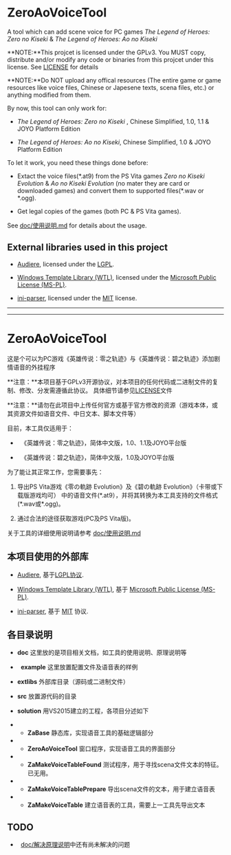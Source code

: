ZeroAoVoiceTool
===============

A tool which can add scene voice for PC games *The Legend of Heroes:
Zero no Kiseki* & *The Legend of Heroes: Ao no Kiseki*

**NOTE:**This projcet is licensed under the GPLv3. You MUST copy,
distribute and/or modify any code or binaries from this projcet under
this license. See
[LICENSE](https://github.com/ZhenjianYang/ZeroAoVoiceTool/blob/master/LICENSE)
for details

**NOTE:**Do NOT upload any offical resources (The entire game or game
resources like voice files, Chinese or Japesene texts, scena files,
etc.) or anything modified from them.

By now, this tool can only work for:

-   *The Legend of Heroes: Zero no Kiseki* , Chinese Simplified,
    1.0, 1.1 & JOYO Platform Edition

-   *The Legend of Heroes: Ao no Kiseki*, Chinese Simplified,
    1.0 & JOYO Platform Edition

To let it work, you need these things done before:

-   Extact the voice files(\*.at9) from the PS Vita games
    *Zero no Kiseki Evolution* & *Ao no Kiseki Evolution* (no
    mater they are card or downloaded games) and convert them to
    supported files(\*.wav or \*.ogg).

-   Get legal copies of the games (both PC & PS Vita games).

See
[doc/使用说明.md](https://github.com/ZhenjianYang/ZeroAoVoiceTool/blob/master/doc/%E4%BD%BF%E7%94%A8%E8%AF%B4%E6%98%8E.md)
for details about the usage.

External libraries used in this project
---------------------------------------

-   [Audiere](http://audiere.sourceforge.net/), licensed under the
    [LGPL](http://opensource.org/licenses/lgpl-license.html).
    
-   [Windows Template Library (WTL)](http://wtl.sourceforge.net/), licensed under the
    [Microsoft Public License (MS-PL)](https://opensource.org/licenses/MS-PL).
	
-   [ini-parser](https://github.com/Poordeveloper/ini-parser), licensed under the
    [MIT](https://tldrlegal.com/license/mit-license) license.

------------------------------------------------------------------------

------------------------------------------------------------------------

ZeroAoVoiceTool
===============

这是个可以为PC游戏《英雄传说：零之轨迹》与《英雄传说：碧之轨迹》添加剧情语音的外挂程序

**注意：**本项目基于GPLv3开源协议，对本项目的任何代码或二进制文件的复制、修改、分发需遵循此协议。
具体细节请参见[LICENSE](https://github.com/ZhenjianYang/ZeroAoVoiceTool/blob/master/LICENSE)文件

**注意：**请勿在此项目中上传任何官方或基于官方修改的资源（游戏本体，或其资源文件如语音文件、中日文本、脚本文件等）

目前，本工具仅适用于：

-   《英雄传说：零之轨迹》，简体中文版，1.0、1.1及JOYO平台版

-   《英雄传说：碧之轨迹》，简体中文版，1.0及JOYO平台版

为了能让其正常工作，您需要事先：

1.  导出PS Vita游戏《零の軌跡 Evolution》及《碧の軌跡 Evolution》（卡带或下载版游戏均可）
    中的语音文件(\*.at9），并将其转换为本工具支持的文件格式(\*.wav或\*.ogg)。

2.  通过合法的途径获取游戏(PC及PS Vita版)。

关于工具的详细使用说明请参考
[doc/使用说明.md](https://github.com/ZhenjianYang/ZeroAoVoiceTool/blob/master/doc/%E4%BD%BF%E7%94%A8%E8%AF%B4%E6%98%8E.md)

本项目使用的外部库
------------------

-   [Audiere](http://audiere.sourceforge.net/),
    基于[LGPL协议](http://opensource.org/licenses/lgpl-license.html).
    
-   [Windows Template Library (WTL)](http://wtl.sourceforge.net/), 基于
    [Microsoft Public License (MS-PL)](https://opensource.org/licenses/MS-PL).
    
-   [ini-parser](https://github.com/Poordeveloper/ini-parser), 基于
    [MIT](https://tldrlegal.com/license/mit-license) 协议.

各目录说明
----------

-   **doc** 这里放的是项目相关文档，如工具的使用说明、原理说明等

-   **example** 这里放置配置文件及语音表的样例

-   **extlibs** 外部库目录（源码或二进制文件）

-   **src** 放置源代码的目录

-   **solution** 用VS2015建立的工程，各项目分述如下

-   -   **ZaBase** 静态库，实现语音工具的基础逻辑部分

-   -   **ZeroAoVoiceTool** 窗口程序，实现语音工具的界面部分

-   -   **ZaMakeVoiceTableFound** 测试程序，用于寻找scena文件文本的特征。已无用。
        
-   -   **ZaMakeVoiceTablePrepare** 导出scena文件的文本，用于建立语音表

-   -   **ZaMakeVoiceTable** 建立语音表的工具，需要上一工具先导出文本

TODO
----

-   [doc/解决原理说明](https://github.com/ZhenjianYang/ZeroAoVoiceTool/blob/master/doc/%E5%8E%9F%E7%90%86%26%E9%97%AE%E9%A2%98%26%E8%A7%A3%E5%86%B3.md)中还有尚未解决的问题


